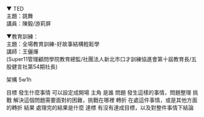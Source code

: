 ▼ TED  
主題：跳舞  
講員：陳毅/游莉屏  
  
▼教育訓練：  
主題：全場教育訓練-好故事結構輕鬆學  
講師：王儷燁  
(Super11管理顧問學院教育總監/社團法人新北市口才訓練協進會第十屆教育長/五股健言社第54期社長)

架構
5w1h

目標
	發生什麼事情
		可以設定成開場
主角
	是誰
問題
	發生這樣的事情，問題整理
挑戰
	解決這個問題需要面對的困難，挑戰在哪裡
轉折
	在處這件事情，或是其他方面的轉折
結果
	處理完的結果是什麼
達標
	有沒有達成目標，以及對整件事情下結論
	